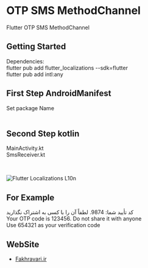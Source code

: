 # OTP SMS MethodChannel

Flutter OTP SMS MethodChannel

## Getting Started

Dependencies:<br />
flutter pub add flutter_localizations --sdk=flutter <br />
flutter pub add intl:any <br />

## First Step AndroidManifest

Set package Name
<br />
<uses-permission android:name="android.permission.RECEIVE_SMS" />
<br />
<uses-permission android:name="android.permission.READ_SMS" />

## Second Step kotlin

MainActivity.kt
<br />
SmsReceiver.kt

<br />

![Flutter Localizations L10n](https://user-images.githubusercontent.com/4311975/235844101-d632f897-c34e-4fb3-9af4-aadc89d53547.gif)

## For Example

کد تأیید شما: 9874. لطفاً آن را با کسی به اشتراک نگذارید
<br />
Your OTP code is 123456. Do not share it with anyone
<br />
Use 654321 as your verification code

## WebSite

- [Fakhravari.ir](https://fakhravari.ir)
